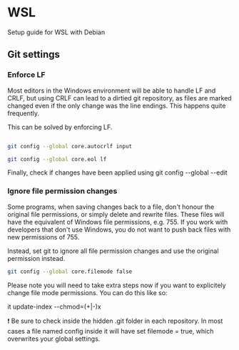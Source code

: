# WSL
Setup guide for WSL with Debian

## Git settings

### Enforce LF

Most editors in the Windows environment will be able to handle LF and CRLF, but using CRLF can lead to a dirtied git repository, as files are marked changed even if the only change was the line endings. This happens quite frequently.

This can be solved by enforcing LF.

```bash

git config --global core.autocrlf input

git config --global core.eol lf

```
Finally, check if changes have been applied using
git config --global --edit

### Ignore file permission changes

Some programs, when saving changes back to a file, don't honour the original file permissions, or simply delete and rewrite files. These files will have the equivalent of Windows file permissions, e.g. 755. If you work with developers that don't use Windows, you do not want to push back files with new permissions of 755.

Instead, set git to ignore all file permission changes and use the original permission instead.

```bash
git config --global core.filemode false
```

Please note you will need to take extra steps now if you want to explicitely change file mode permissions. You can do this like so:

it update-index --chmod=(+|-)x <path>
  

❗ Be sure to check inside the hidden .git folder in each repository. In most cases a file named config inside it will have set filemode = true, which overwrites your global settings.
